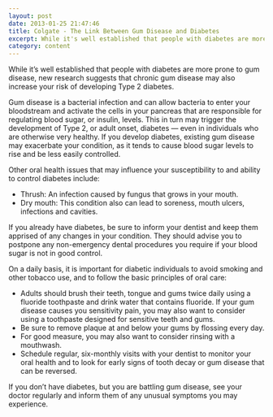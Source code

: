 ```yaml
---
layout: post
date: 2013-01-25 21:47:46
title: Colgate - The Link Between Gum Disease and Diabetes
excerpt: While it's well established that people with diabetes are more prone to gum disease, new research suggests that chronic gum disease may also increase your risk of developing Type 2 diabetes 
category: content
---
```


While it’s well established that people with diabetes are more prone to gum disease, new research suggests that chronic gum disease may also increase your risk of developing Type 2 diabetes.

Gum disease is a bacterial infection and can allow bacteria to enter your bloodstream and activate the cells in your pancreas that are responsible for regulating blood sugar, or insulin, levels. This in turn may trigger the development of Type 2, or adult onset, diabetes — even in individuals who are otherwise very healthy. If you develop diabetes, existing gum disease may exacerbate your condition, as it tends to cause blood sugar levels to rise and be less easily controlled.

Other oral health issues that may influence your susceptibility to and ability to control diabetes include:

* Thrush: An infection caused by fungus that grows in your mouth.
* Dry mouth: This condition also can lead to soreness, mouth ulcers, infections and cavities.

If you already have diabetes, be sure to inform your dentist and keep them apprised of any changes in your condition. They should advise you to postpone any non-emergency dental procedures you require if your blood sugar is not in good control.

On a daily basis, it is important for diabetic individuals to avoid smoking and other tobacco use, and to follow the basic principles of oral care:

* Adults should brush their teeth, tongue and gums twice daily using a fluoride toothpaste and drink water that contains fluoride. If your gum disease causes you sensitivity pain, you may also want to consider using a toothpaste designed for sensitive teeth and gums.
* Be sure to remove plaque at and below your gums by flossing every day.
* For good measure, you may also want to consider rinsing with a mouthwash. 
* Schedule regular, six-monthly visits with your dentist to monitor your oral health and to look for early signs of tooth decay or gum disease that can be reversed.

If you don’t have diabetes, but you are battling gum disease, see your doctor regularly and inform them of any unusual symptoms you may experience.